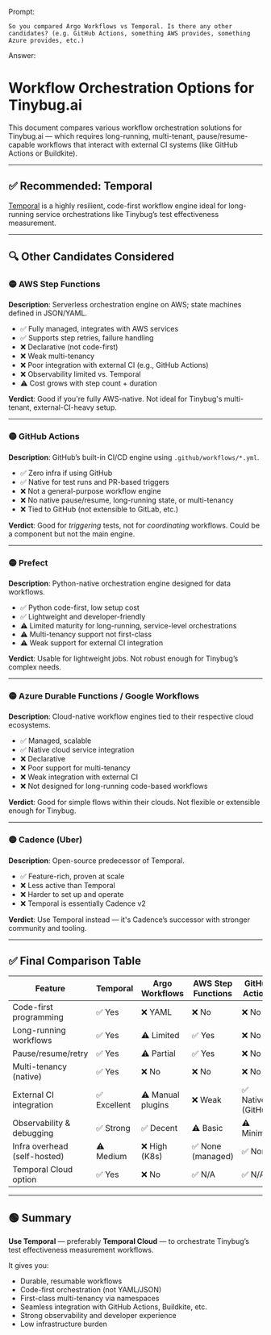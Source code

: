 Prompt:

```
So you compared Argo Workflows vs Temporal. Is there any other candidates? (e.g. GitHub Actions, something AWS provides, something Azure provides, etc.)
```

Answer:

# Workflow Orchestration Options for Tinybug.ai

This document compares various workflow orchestration solutions for Tinybug.ai — which requires long-running, multi-tenant, pause/resume-capable workflows that interact with external CI systems (like GitHub Actions or Buildkite).

---

## ✅ Recommended: **Temporal**

[Temporal](https://temporal.io) is a highly resilient, code-first workflow engine ideal for long-running service orchestrations like Tinybug’s test effectiveness measurement.

---

## 🔍 Other Candidates Considered

### 🟡 AWS Step Functions

**Description**: Serverless orchestration engine on AWS; state machines defined in JSON/YAML.

- ✅ Fully managed, integrates with AWS services
- ✅ Supports step retries, failure handling
- ❌ Declarative (not code-first)
- ❌ Weak multi-tenancy
- ❌ Poor integration with external CI (e.g., GitHub Actions)
- ❌ Observability limited vs. Temporal
- ⚠️ Cost grows with step count + duration

**Verdict**: Good if you're fully AWS-native. Not ideal for Tinybug's multi-tenant, external-CI-heavy setup.

---

### 🟡 GitHub Actions

**Description**: GitHub’s built-in CI/CD engine using `.github/workflows/*.yml`.

- ✅ Zero infra if using GitHub
- ✅ Native for test runs and PR-based triggers
- ❌ Not a general-purpose workflow engine
- ❌ No native pause/resume, long-running state, or multi-tenancy
- ❌ Tied to GitHub (not extensible to GitLab, etc.)

**Verdict**: Good for *triggering* tests, not for *coordinating* workflows. Could be a component but not the main engine.

---

### 🟡 Prefect

**Description**: Python-native orchestration engine designed for data workflows.

- ✅ Python code-first, low setup cost
- ✅ Lightweight and developer-friendly
- ⚠️ Limited maturity for long-running, service-level orchestrations
- ⚠️ Multi-tenancy support not first-class
- ⚠️ Weak support for external CI integration

**Verdict**: Usable for lightweight jobs. Not robust enough for Tinybug’s complex needs.

---

### 🟡 Azure Durable Functions / Google Workflows

**Description**: Cloud-native workflow engines tied to their respective cloud ecosystems.

- ✅ Managed, scalable
- ✅ Native cloud service integration
- ❌ Declarative
- ❌ Poor support for multi-tenancy
- ❌ Weak integration with external CI
- ❌ Not designed for long-running code-based workflows

**Verdict**: Good for simple flows within their clouds. Not flexible or extensible enough for Tinybug.

---

### 🟡 Cadence (Uber)

**Description**: Open-source predecessor of Temporal.

- ✅ Feature-rich, proven at scale
- ❌ Less active than Temporal
- ❌ Harder to set up and operate
- ❌ Temporal is essentially Cadence v2

**Verdict**: Use Temporal instead — it's Cadence’s successor with stronger community and tooling.

---

## ✅ Final Comparison Table

| Feature                        | **Temporal** | **Argo Workflows** | **AWS Step Functions** | **GitHub Actions** | **Prefect** | **Cadence** |
|-------------------------------|--------------|---------------------|-------------------------|--------------------|-------------|-------------|
| Code-first programming        | ✅ Yes       | ❌ YAML              | ❌ No                   | ❌ No              | ✅ Yes      | ✅ Yes      |
| Long-running workflows        | ✅ Yes       | ⚠️ Limited           | ✅ Yes                  | ❌ No              | ✅ Yes      | ✅ Yes      |
| Pause/resume/retry            | ✅ Yes       | ⚠️ Partial           | ✅ Yes                  | ❌ No              | ✅ Yes      | ✅ Yes      |
| Multi-tenancy (native)        | ✅ Yes       | ❌ No                | ❌ No                   | ❌ No              | ⚠️ Partial  | ✅ Yes      |
| External CI integration       | ✅ Excellent | ⚠️ Manual plugins    | ❌ Weak                 | ✅ Native (GitHub) | ⚠️ Limited  | ✅ Yes      |
| Observability & debugging     | ✅ Strong    | ✅ Decent            | ⚠️ Basic                | ⚠️ Minimal         | ⚠️ Basic    | ⚠️ Basic    |
| Infra overhead (self-hosted)  | ⚠️ Medium    | ❌ High (K8s)        | ✅ None (managed)       | ✅ None            | ✅ Low      | ❌ High     |
| Temporal Cloud option         | ✅ Yes       | ❌ No                | ✅ N/A                  | ✅ N/A             | ✅ Yes      | ❌ No       |

---

## 🟢 Summary

**Use Temporal** — preferably **Temporal Cloud** — to orchestrate Tinybug’s test effectiveness measurement workflows.

It gives you:
- Durable, resumable workflows
- Code-first orchestration (not YAML/JSON)
- First-class multi-tenancy via namespaces
- Seamless integration with GitHub Actions, Buildkite, etc.
- Strong observability and developer experience
- Low infrastructure burden

